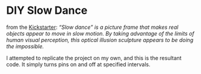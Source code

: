 # DIY Slow Dance

from the [Kickstarter](https://www.kickstarter.com/projects/xercyn/slow-dance-a-frame-that-slows-down-time): *“Slow dance” is a picture frame that makes real objects appear to move in slow motion. By taking advantage of the limits of human visual perception, this optical illusion sculpture appears to be doing the impossible.*

I attempted to replicate the project on my own, and this is the resultant code. It simply turns pins on and off at specified intervals.
